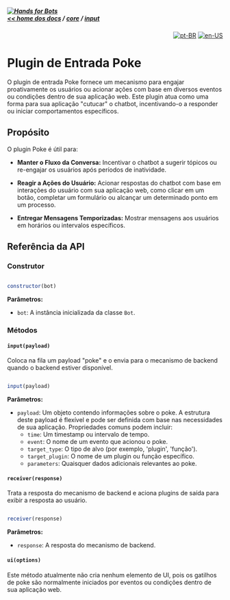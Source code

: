 ##### [![Hands for Bots](https://img.shields.io/badge/[•__•]-Hands_for_Bots-purple?style=social) <br>&lt;&lt; home dos docs](../../README.md) / [core](../../core.md) / [input](../input.md)

<div align="right">

[![pt-BR](https://img.shields.io/badge/pt-BR-white)](./poke.md)
[![en-US](https://img.shields.io/badge/en-US-white)](../../../en-us/core/input/poke.md)

</div>


# Plugin de Entrada Poke


O plugin de entrada Poke fornece um mecanismo para engajar proativamente os usuários ou acionar ações com base em diversos eventos ou condições dentro de sua aplicação web. Este plugin atua como uma forma para sua aplicação "cutucar" o chatbot, incentivando-o a responder ou iniciar comportamentos específicos.


## Propósito


O plugin Poke é útil para:


- **Manter o Fluxo da Conversa:** Incentivar o chatbot a sugerir tópicos ou re-engajar os usuários após períodos de inatividade.

- **Reagir a Ações do Usuário:** Acionar respostas do chatbot com base em interações do usuário com sua aplicação web, como clicar em um botão, completar um formulário ou alcançar um determinado ponto em um processo.

- **Entregar Mensagens Temporizadas:** Mostrar mensagens aos usuários em horários ou intervalos específicos.


## Referência da API


### Construtor


```javascript

constructor(bot)

```


**Parâmetros:**


- `bot`: A instância inicializada da classe `Bot`.


### Métodos


#### `input(payload)`


Coloca na fila um payload "poke" e o envia para o mecanismo de backend quando o backend estiver disponível.


```javascript

input(payload)

```


**Parâmetros:**


- `payload`: Um objeto contendo informações sobre o poke. A estrutura deste payload é flexível e pode ser definida com base nas necessidades de sua aplicação. Propriedades comuns podem incluir:
  - `time`: Um timestamp ou intervalo de tempo.
  - `event`: O nome de um evento que acionou o poke.
  - `target_type`: O tipo de alvo (por exemplo, 'plugin', 'função').
  - `target_plugin`: O nome de um plugin ou função específico.
  - `parameters`: Quaisquer dados adicionais relevantes ao poke.

#### `receiver(response)`


Trata a resposta do mecanismo de backend e aciona plugins de saída para exibir a resposta ao usuário.


```javascript

receiver(response)

```


**Parâmetros:**


- `response`: A resposta do mecanismo de backend.


#### `ui(options)`


Este método atualmente não cria nenhum elemento de UI, pois os gatilhos de poke são normalmente iniciados por eventos ou condições dentro de sua aplicação web. 



